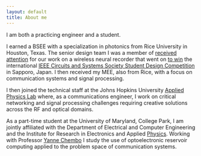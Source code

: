 ```yaml
---
layout: default
title: About me
---
```


I am both a practicing engineer and a student.  

I earned a BSEE with a specialization in photonics from Rice University in Houston, Texas. The senior design team I was a member of [received attention](https://news2.rice.edu/2019/04/23/students-hope-to-cut-ties-that-bind-seizure-sufferers-2/) for our work on a wireless neural recorder that went on [to win](https://www.tmc.edu/news/2019/05/rice-students-wireless-epilepsy-monitor-wins-in-japan%E2%80%A8/) the international [IEEE Circuits and Systems Society Student Design Competition](https://ieee-cas.org/2018-2019-cass-student-design-competition-world-and-regional-winners) in Sapporo, Japan. I then received my MEE, also from Rice, with a focus on communication systems and signal processing.  

I then joined the technical staff at the Johns Hopkins University [Applied Physics Lab](https://www.jhuapl.edu/) where, as a communications engineer, I work on critical networking and signal processing challenges requiring creative solutions across the RF and optical domains.  

As a part-time student at the University of Maryland, College Park, I am jointly affiliated with the Department of Electrical and Computer Engineering and the Institute for Research in Electronics and Applied [Physics](https://ireap.umd.edu/). Working with Professor [Yanne Chembo](https://chembolab.umd.edu/) I study the use of optoelectronic reservoir computing applied to the problem space of communication systems.


